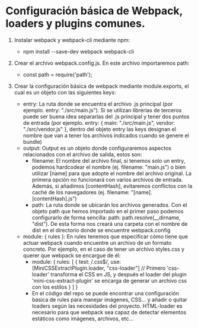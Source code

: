 # Configuración básica de Webpack, loaders y plugins comunes.
1. Instalar webpack y webpack-cli mediante npm:
    - npm install --save-dev webpack webpack-cli
    
2. Crear el archivo webpack.config.js. En este archivo importaremos path:
    - const path = require('path');

3. Crear la configuración básica de webpack mediante module.exports, el cual es un objeto con las siguientes keys:
    - entry: La ruta donde se encuentra el archivo .js principal (por ejemplo. entry: "./src/main.js"). Si se utilizan librerías de terceros puede ser buena idea separarlas del .js principal y tener dos puntos de entrada (por ejemplo. entry: {
        main: "./src/main.js",
        vendor: "./src/vendor.js"
    }, dentro del objeto entry las keys designan el nombre que van a tener los archivos indicados cuando se genere el bundle)
    - output: Output es un objeto donde configuraremos aspectos relacionados con el archivo de salida, estos son:
       - filename: El nombre del archivo final, si tenemos solo un entry, podemos hardcodear el nombre (ej. filename: "main.js") o bien utilizar [name] para que adopte el nombre del archivo original. La primera opción no funcionará con varios archivos de entrada. Además, si añadimos [contentHash], evitaremos conflictos con la caché de los navegadores (ej. filename: "[name].[contentHash].js")
       - path: La ruta donde se ubicarán los archivos generados. Con el objeto path que hemos importado en el primer paso podemos configurarlo de forma sencilla: path: path.resolve(__dirname, "dist"). De esta forma nos creará una carpeta con el nombre de dist en el directorio donde se encuentre webpack.config
    - module: { rules }: En rules tenemos que especificar cómo tiene que actuar webpack cuando encuentre un archivo de un formato concreto. Por ejemplo, en el caso de tener un archivo styles.css y querer que webpack se encargue de él:
        - module: {
        rules: [
            {
                test: /\.css$/,
                use: [MiniCSSExtractPlugin.loader, "css-loader"] // Primero 'css-loader' transforma el CSS en JS, y después el loader del plugin 'mini-css-extract-plugin' se encarga de generar un archivo css con los estilos
            }
           ]
            }
        - En el código del repo se puede encontrar una configuración básica de rules para manejar imágenes, CSS... y añadir o quitar loaders según las necesidades del proyecto. HTML-loader es necesario para que webpack sea capaz de detectar elementos estáticos como imágenes, archivos, etc...
